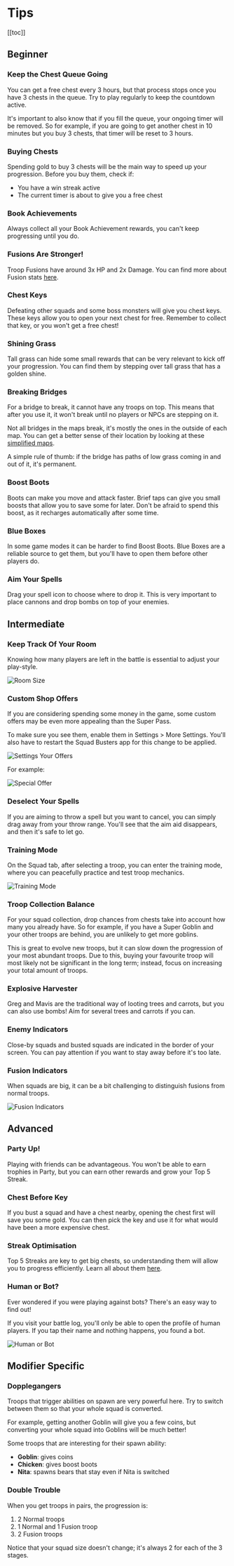 # Tips

[[toc]]

## Beginner

### Keep the Chest Queue Going

You can get a free chest every 3 hours, but that process stops once you have 3 chests in the queue. Try to play regularly to keep the countdown active.

It's important to also know that if you fill the queue, your ongoing timer will be removed. So for example, if you are going to get another chest in 10 minutes but you buy 3 chests, that timer will be reset to 3 hours.

### Buying Chests

Spending gold to buy 3 chests will be the main way to speed up your progression. Before you buy them, check if:

- You have a win streak active
- The current timer is about to give you a free chest

### Book Achievements

Always collect all your Book Achievement rewards, you can't keep progressing until you do.

### Fusions Are Stronger!

Troop Fusions have around 3x HP and 2x Damage. You can find more about Fusion stats [here](/sb/troops_fusion_multipliers).

### Chest Keys

Defeating other squads and some boss monsters will give you chest keys. These keys allow you to open your next chest for free. Remember to collect that key, or you won't get a free chest!

### Shining Grass

Tall grass can hide some small rewards that can be very relevant to kick off your progression. You can find them by stepping over tall grass that has a golden shine.

### Breaking Bridges

For a bridge to break, it cannot have any troops on top. This means that after you use it, it won't break until no players or NPCs are stepping on it.

Not all bridges in the maps break, it's mostly the ones in the outside of each map. You can get a better sense of their location by looking at these [simplified maps](/sb/maps).

A simple rule of thumb: if the bridge has paths of low grass coming in and out of it, it's permanent.

### Boost Boots

Boots can make you move and attack faster. Brief taps can give you small boosts that allow you to save some for later. Don't be afraid to spend this boost, as it recharges automatically after some time.

### Blue Boxes

In some game modes it can be harder to find Boost Boots. Blue Boxes are a reliable source to get them, but you'll have to open them before other players do.

### Aim Your Spells

Drag your spell icon to choose where to drop it. This is very important to place cannons and drop bombs on top of your enemies.

## Intermediate

### Keep Track Of Your Room

Knowing how many players are left in the battle is essential to adjust your play-style.

![Room Size](/assets/sb_live_rank_demo_1.png)

### Custom Shop Offers

If you are considering spending some money in the game, some custom offers may be even more appealing than the Super Pass.

To make sure you see them, enable them in Settings > More Settings. You'll also have to restart the Squad Busters app for this change to be applied.

![Settings Your Offers](/assets/sb_settings_demo_1.png)

For example:

![Special Offer](/assets/sb_special_offer_1.png)

### Deselect Your Spells

If you are aiming to throw a spell but you want to cancel, you can simply drag away from your throw range. You'll see that the aim aid disappears, and then it's safe to let go.

### Training Mode

On the Squad tab, after selecting a troop, you can enter the training mode, where you can peacefully practice and test troop mechanics.

![Training Mode](/assets/sb_training_demo_2.png)

### Troop Collection Balance

For your squad collection, drop chances from chests take into account how many you already have. So for example, if you have a Super Goblin and your other troops are behind, you are unlikely to get more goblins.

This is great to evolve new troops, but it can slow down the progression of your most abundant troops. Due to this, buying your favourite troop will most likely not be significant in the long term; instead, focus on increasing your total amount of troops.

### Explosive Harvester

Greg and Mavis are the traditional way of looting trees and carrots, but you can also use bombs! Aim for several trees and carrots if you can.

### Enemy Indicators

Close-by squads and busted squads are indicated in the border of your screen. You can pay attention if you want to stay away before it's too late.

### Fusion Indicators

When squads are big, it can be a bit challenging to distinguish fusions from normal troops.

![Fusion Indicators](/assets/sb_ui_squad_1.png)

## Advanced

### Party Up!

Playing with friends can be advantageous. You won't be able to earn trophies in Party, but you can earn other rewards and grow your Top 5 Streak.

### Chest Before Key

If you bust a squad and have a chest nearby, opening the chest first will save you some gold. You can then pick the key and use it for what would have been a more expensive chest.

### Streak Optimisation

Top 5 Streaks are key to get big chests, so understanding them will allow you to progress efficiently. Learn all about them [here](/sb/chest_sizes.html#should-you-pay-to-keep-your-streak).

### Human or Bot?

Ever wondered if you were playing against bots? There's an easy way to find out!

If you visit your battle log, you'll only be able to open the profile of human players. If you tap their name and nothing happens, you found a bot.

![Human or Bot](/assets/sb_humanorbot_2.png)

## Modifier Specific

### Dopplegangers

Troops that trigger abilities on spawn are very powerful here. Try to switch between them so that your whole squad is converted.

For example, getting another Goblin will give you a few coins, but converting your whole squad into Goblins will be much better!

Some troops that are interesting for their spawn ability:

- **Goblin**: gives coins
- **Chicken**: gives boost boots
- **Nita**: spawns bears that stay even if Nita is switched

### Double Trouble

When you get troops in pairs, the progression is:

1. 2 Normal troops
2. 1 Normal and 1 Fusion troop
3. 2 Fusion troops

Notice that your squad size doesn't change; it's always 2 for each of the 3 stages. 